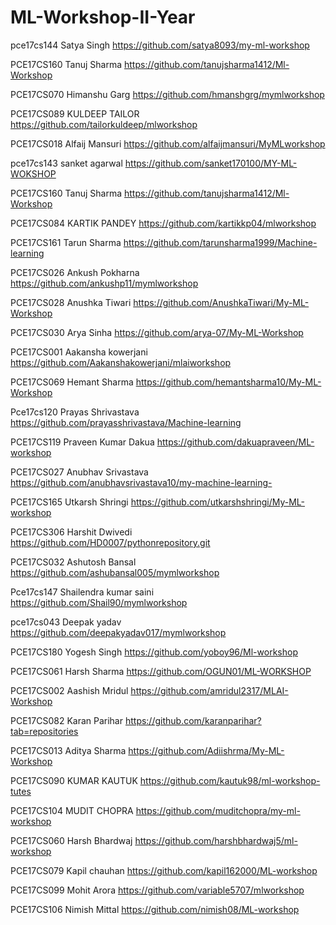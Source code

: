 # ML-Workshop-II-Year

pce17cs144    Satya Singh     https://github.com/satya8093/my-ml-workshop

PCE17CS160    Tanuj Sharma    https://github.com/tanujsharma1412/Ml-Workshop  

PCE17CS070    Himanshu Garg   https://github.com/hmanshgrg/mymlworkshop

PCE17CS089    KULDEEP TAILOR     https://github.com/tailorkuldeep/mlworkshop

PCE17CS018    Alfaij Mansuri  https://github.com/alfaijmansuri/MyMLworkshop

pce17cs143    sanket agarwal   https://github.com/sanket170100/MY-ML-WOKSHOP

PCE17CS160    Tanuj Sharma    https://github.com/tanujsharma1412/Ml-Workshop

PCE17CS084    KARTIK PANDEY   https://github.com/kartikkp04/mlworkshop

PCE17CS161    Tarun Sharma    https://github.com/tarunsharma1999/Machine-learning

PCE17CS026    Ankush Pokharna    https://github.com/ankushp11/mymlworkshop

PCE17CS028    Anushka Tiwari  https://github.com/AnushkaTiwari/My-ML-Workshop

PCE17CS030    Arya Sinha       https://github.com/arya-07/My-ML-Workshop

PCE17CS001     Aakansha kowerjani  https://github.com/Aakanshakowerjani/mlaiworkshop

PCE17CS069    Hemant Sharma     https://github.com/hemantsharma10/My-ML-Workshop

Pce17cs120    Prayas Shrivastava    https://github.com/prayasshrivastava/Machine-learning

PCE17CS119     Praveen Kumar Dakua   https://github.com/dakuapraveen/ML-workshop

PCE17CS027    Anubhav Srivastava https://github.com/anubhavsrivastava10/my-machine-learning-

PCE17CS165    Utkarsh Shringi     https://github.com/utkarshshringi/My-ML-workshop

PCE17CS306     Harshit Dwivedi      https://github.com/HD0007/pythonrepository.git

PCE17CS032    Ashutosh Bansal    https://github.com/ashubansal005/mymlworkshop

Pce17cs147    Shailendra kumar saini https://github.com/Shail90/mymlworkshop

pce17cs043      Deepak yadav     https://github.com/deepakyadav017/mymlworkshop

PCE17CS180     Yogesh Singh        https://github.com/yoboy96/Ml-workshop

PCE17CS061    Harsh Sharma        https://github.com/OGUN01/ML-WORKSHOP

PCE17CS002     Aashish Mridul     https://github.com/amridul2317/MLAI-Workshop

PCE17CS082    Karan Parihar   https://github.com/karanparihar?tab=repositories

PCE17CS013    Aditya Sharma   https://github.com/Adiishrma/My-ML-Workshop

PCE17CS090    KUMAR KAUTUK      https://github.com/kautuk98/ml-workshop-tutes

PCE17CS104     MUDIT CHOPRA       https://github.com/muditchopra/my-ml-workshop

PCE17CS060    Harsh Bhardwaj        https://github.com/harshbhardwaj5/ml-workshop

PCE17CS079    Kapil chauhan       https://github.com/kapil162000/ML-workshop

PCE17CS099    Mohit Arora         https://github.com/variable5707/mlworkshop

PCE17CS106    Nimish Mittal       https://github.com/nimish08/ML-workshop
